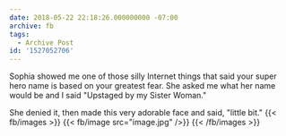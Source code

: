 ```yaml
---
date: 2018-05-22 22:18:26.000000000 -07:00
archive: fb
tags: 
  - Archive Post
id: '1527052706'
---
```


Sophia showed me one of those silly Internet things that said your super hero name is based on your greatest fear. She asked me what her name would be and I said "Upstaged by my Sister Woman."

She denied it, then made this very adorable face and said, "little bit."
{{< fb/images >}}
{{< fb/image src="image.jpg" />}}
{{< /fb/images >}}
